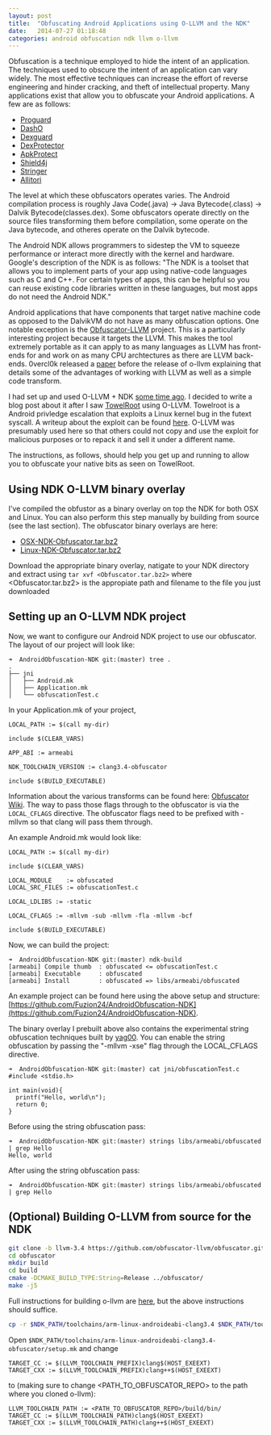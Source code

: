 ```yaml
---
layout: post
title:  "Obfuscating Android Applications using O-LLVM and the NDK"
date:   2014-07-27 01:18:48
categories: android obfuscation ndk llvm o-llvm
---
```


Obfuscation is a technique employed to hide the intent of an application.  The techniques used to obscure the intent of an application can vary widely.  The most effective techniques can increase the effort of reverse engineering and hinder cracking, and theft of intellectual property. Many applications exist that allow you to obfuscate your Android applications. A few are as follows:

 - [Proguard](http://proguard.sourceforge.net/)
 - [DashO](https://www.preemptive.com/products/dasho)
 - [Dexguard](https://www.saikoa.com/dexguard)
 - [DexProtector](http://dexprotector.com/)
 - [ApkProtect](http://www.apkprotect.com/)
 - [Shield4j](http://shield4j.com/main/sidecc63dd15b9656e1c877087e024689646fc27b38)
 - [Stringer](https://jfxstore.com/stringer/)
 - [Allitori](http://www.allatori.com/features/android-obfuscation.html)


The level at which these obfuscators operates varies.  The Android compilation process is roughly Java Code(.java) -> Java Bytecode(.class) -> Dalvik Bytecode(classes.dex).  Some obfuscators operate directly on the source files transforming them before compilation, some operate on the Java bytecode, and otheres operate on the Dalvik bytecode.

The Android NDK allows programmers to sidestep the VM to squeeze performance or interact more directly with the kernel and hardware.  Google's description of the NDK is as follows: "The NDK is a toolset that allows you to implement parts of your app using native-code languages such as C and C++. For certain types of apps, this can be helpful so you can reuse existing code libraries written in these languages, but most apps do not need the Android NDK."

Android applications that have components that target native machine code as opposed to the DalvikVM do not have as many obfuscation options.  One notable exception is the [Obfuscator-LLVM](https://github.com/obfuscator-llvm/obfuscator/wiki) project.  This is a particularly interesting project because it targets the LLVM.  This makes the tool extremely portable as it can apply to as many languages as LLVM has front-ends for and work on as many CPU archtectures as there are LLVM back-ends.  0vercl0k released a [paper](http://download.tuxfamily.org/overclokblog/Obfuscation%20of%20steel%3a%20meet%20my%20Kryptonite/0vercl0k_Obfuscation_of_steel_meet_kryptonite.pdf) before the release of o-llvm explaining that details some of the advantages of working with LLVM as well as a simple code transform.

I had set up and used O-LLVM + NDK [some time ago](https://gist.github.com/Fuzion24/9698c95fd7458c16077d).  I decided to write a blog post about it after I saw [TowelRoot](https://towelroot.com/) using O-LLVM.   Towelroot is a Android privledge escalation that exploits a Linux kernel bug in the futext syscall. A writeup about the exploit can be found [here](http://tinyhack.com/2014/07/07/exploiting-the-futex-bug-and-uncovering-towelroot/). O-LLVM was presumably used here so that others could not copy and use the exploit for malicious purposes or to repack it and sell it under a different name.

The instructions, as follows, should help you get up and running to allow you to obfuscate your native bits as seen on TowelRoot.


## Using NDK O-LLVM binary overlay

I've compiled the obfustor as a binary overlay on top the NDK for both OSX and Linux. You can also perform this step manually by building from source (see the last section). The obfuscator binary overlays are here:

 - [OSX-NDK-Obfuscator.tar.bz2](https://github.com/Fuzion24/AndroidObfuscation-NDK/blob/master/prebuilt/android-ndk32-r10-darwin-x86_64-obfuscator.tar.bz2?raw=true)
 - [Linux-NDK-Obfuscator.tar.bz2](https://github.com/Fuzion24/AndroidObfuscation-NDK/blob/master/prebuilt/android-ndk64-r10-linux-x86_64-obfuscator.tar.bz2?raw=true)


Download the appropriate binary overlay, natigate to your NDK directory and extract using ```tar xvf <Obfuscator.tar.bz2>``` where <Obfuscator.tar.bz2> is the appropiate path and filename to the file you just downloaded

## Setting up an O-LLVM NDK project
Now, we want to configure our Android NDK project to use our obfuscator. The layout of our project will look like:

```
➜  AndroidObfuscation-NDK git:(master) tree .
.
├── jni
│   ├── Android.mk
│   ├── Application.mk
│   └── obfuscationTest.c
```

In your Application.mk of your project,

```
LOCAL_PATH := $(call my-dir)

include $(CLEAR_VARS)

APP_ABI := armeabi

NDK_TOOLCHAIN_VERSION := clang3.4-obfuscator

include $(BUILD_EXECUTABLE)
```

Information about the various transforms can be found here: [Obfuscator Wiki](https://github.com/obfuscator-llvm/obfuscator/wiki/Installation#how-to-use-it).  The way to pass those flags through to the obfuscator is via the ```LOCAL_CFLAGS``` directive.  The obfuscator flags need to be prefixed with -mllvm so that clang will pass them through.

An example Android.mk would look like:

```
LOCAL_PATH := $(call my-dir)

include $(CLEAR_VARS)

LOCAL_MODULE    := obfuscated
LOCAL_SRC_FILES := obfuscationTest.c

LOCAL_LDLIBS := -static

LOCAL_CFLAGS := -mllvm -sub -mllvm -fla -mllvm -bcf

include $(BUILD_EXECUTABLE)
```

Now, we can build the project:

```
➜  AndroidObfuscation-NDK git:(master) ndk-build
[armeabi] Compile thumb  : obfuscated <= obfuscationTest.c
[armeabi] Executable     : obfuscated
[armeabi] Install        : obfuscated => libs/armeabi/obfuscated
```

An example project can be found here using the above setup and structure: [https://github.com/Fuzion24/AndroidObfuscation-NDK](https://github.com/Fuzion24/AndroidObfuscation-NDK).

The binary overlay I prebuilt above also contains the experimental string obfuscation techniques built by [yag00](https://github.com/yag00).  You can enable the string obfuscation by passing the "-mllvm -xse" flag through the LOCAL_CFLAGS directive.

```
➜  AndroidObfuscation-NDK git:(master) cat jni/obfuscationTest.c
#include <stdio.h>

int main(void){
  printf("Hello, world\n");
  return 0;
}
```

Before using the string obfuscation pass:

```
➜  AndroidObfuscation-NDK git:(master) strings libs/armeabi/obfuscated | grep Hello
Hello, world
```

After using the string obfuscation pass:

```
➜  AndroidObfuscation-NDK git:(master) strings libs/armeabi/obfuscated | grep Hello
```



## (Optional) Building O-LLVM from source for the NDK
```bash
git clone -b llvm-3.4 https://github.com/obfuscator-llvm/obfuscator.git
cd obfuscator
mkdir build
cd build
cmake -DCMAKE_BUILD_TYPE:String=Release ../obfuscator/
make -j5
```

Full instructions for building o-llvm are [here](https://github.com/obfuscator-llvm/obfuscator/wiki/Installation), but the above instructions should suffice.


```bash
cp -r $NDK_PATH/toolchains/arm-linux-androideabi-clang3.4 $NDK_PATH/toolchains/arm-linux-androideabi-clang3.4-obfuscator
```


Open ```$NDK_PATH/toolchains/arm-linux-androideabi-clang3.4-obfuscator/setup.mk``` and change

```
TARGET_CC := $(LLVM_TOOLCHAIN_PREFIX)clang$(HOST_EXEEXT)
TARGET_CXX := $(LLVM_TOOLCHAIN_PREFIX)clang++$(HOST_EXEEXT)
```

to (making sure to change <PATH_TO_OBFUSCATOR_REPO> to the path where you cloned o-llvm):

```
LLVM_TOOLCHAIN_PATH := <PATH_TO_OBFUSCATOR_REPO>/build/bin/
TARGET_CC := $(LLVM_TOOLCHAIN_PATH)clang$(HOST_EXEEXT)
TARGET_CXX := $(LLVM_TOOLCHAIN_PATH)clang++$(HOST_EXEEXT)
```

